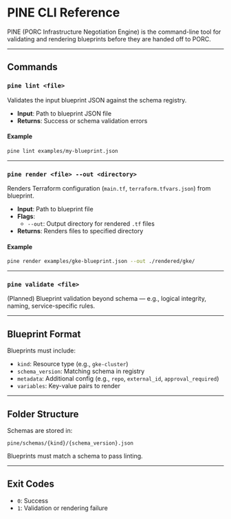 # PINE CLI Reference

PINE (PORC Infrastructure Negotiation Engine) is the command-line tool for validating and rendering blueprints before they are handed off to PORC.

---

## Commands

### `pine lint <file>`
Validates the input blueprint JSON against the schema registry.

- **Input**: Path to blueprint JSON file
- **Returns**: Success or schema validation errors

#### Example
```bash
pine lint examples/my-blueprint.json
```

---

### `pine render <file> --out <directory>`
Renders Terraform configuration (`main.tf`, `terraform.tfvars.json`) from blueprint.

- **Input**: Path to blueprint file
- **Flags**:
  - `--out`: Output directory for rendered `.tf` files
- **Returns**: Renders files to specified directory

#### Example
```bash
pine render examples/gke-blueprint.json --out ./rendered/gke/
```

---

### `pine validate <file>`
(Planned) Blueprint validation beyond schema — e.g., logical integrity, naming, service-specific rules.

---

## Blueprint Format

Blueprints must include:
- `kind`: Resource type (e.g., `gke-cluster`)
- `schema_version`: Matching schema in registry
- `metadata`: Additional config (e.g., `repo`, `external_id`, `approval_required`)
- `variables`: Key-value pairs to render

---

## Folder Structure

Schemas are stored in:

```
pine/schemas/{kind}/{schema_version}.json
```

Blueprints must match a schema to pass linting.

---

## Exit Codes

- `0`: Success
- `1`: Validation or rendering failure
